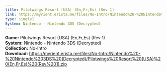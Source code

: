 ```yaml
---
title: Pilotwings Resort (USA) (En,Fr,Es) (Rev 1)
link: https://myrient.erista.me/files/No-Intro/Nintendo%20-%20Nintendo%203DS%20(Decrypted)/Pilotwings%20Resort%20(USA)%20(En,Fr,Es)%20(Rev%201).zip
type: single1
System: Nintendo - Nintendo 3DS (Decrypted)
---
```

<b>Game:</b> Pilotwings Resort (USA) (En,Fr,Es) (Rev 1)<br>
<b>System:</b> Nintendo - Nintendo 3DS (Decrypted)<br>
<b>Collection:</b> No-Intro<br>
<b>Download:</b> https://myrient.erista.me/files/No-Intro/Nintendo%20-%20Nintendo%203DS%20(Decrypted)/Pilotwings%20Resort%20(USA)%20(En,Fr,Es)%20(Rev%201).zip